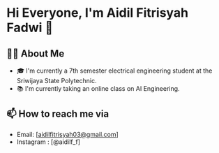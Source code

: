 # Hi Everyone, I'm Aidil Fitrisyah Fadwi 👋


## 👨‍💻 About Me
- 🎓 I'm currently a 7th semester electrical engineering student at the Sriwijaya State Polytechnic.
- 📚 I'm currently taking an online class on AI Engineering.

## 📫 How to reach me via
- Email: [aidilfitrisyah03@gmail.com]
- Instagram : [@aidilf_f]
